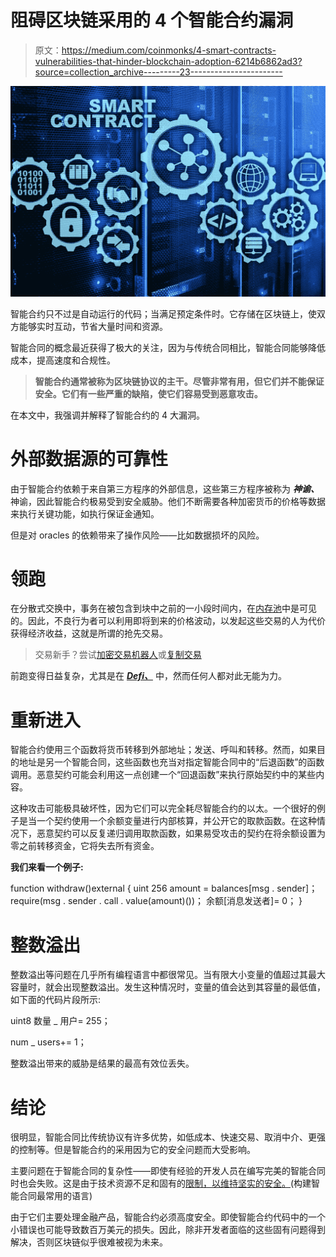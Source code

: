 # 阻碍区块链采用的 4 个智能合约漏洞

> 原文：<https://medium.com/coinmonks/4-smart-contracts-vulnerabilities-that-hinder-blockchain-adoption-6214b6862ad3?source=collection_archive---------23----------------------->

![](img/b92b668525a8b3da83b7c2fb8c76ac39.png)

智能合约只不过是自动运行的代码；当满足预定条件时。它存储在区块链上，使双方能够实时互动，节省大量时间和资源。

智能合同的概念最近获得了极大的关注，因为与传统合同相比，智能合同能够降低成本，提高速度和合规性。

> **智能合约通常被称为区块链协议的主干。尽管非常有用，但它们并不能保证安全。它们有一些严重的缺陷，使它们容易受到恶意攻击。**

在本文中，我强调并解释了智能合约的 4 大漏洞。

# 外部数据源的可靠性

由于智能合约依赖于来自第三方程序的外部信息，这些第三方程序被称为 ***神谕、*** 神谕，因此智能合约极易受到安全威胁。他们不断需要各种加密货币的价格等数据来执行关键功能，如执行保证金通知。

但是对 oracles 的依赖带来了操作风险——比如数据损坏的风险。

# 领跑

在分散式交换中，事务在被包含到块中之前的一小段时间内，在[内存池](https://academy.binance.com/en/glossary/mempool)中是可见的。因此，不良行为者可以利用即将到来的价格波动，以发起这些交易的人为代价获得经济收益，这就是所谓的抢先交易。

> 交易新手？尝试[加密交易机器人](/coinmonks/crypto-trading-bot-c2ffce8acb2a)或[复制交易](/coinmonks/top-10-crypto-copy-trading-platforms-for-beginners-d0c37c7d698c)

前跑变得日益复杂，尤其是在 [***Defi、***](https://www.investopedia.com/decentralized-finance-defi-5113835) 中，然而任何人都对此无能为力。

# 重新进入

智能合约使用三个函数将货币转移到外部地址；发送、呼叫和转移。然而，如果目的地址是另一个智能合同，这些函数也充当对指定智能合同中的“后退函数”的函数调用。恶意契约可能会利用这一点创建一个“回退函数”来执行原始契约中的某些内容。

这种攻击可能极具破坏性，因为它们可以完全耗尽智能合约的以太。一个很好的例子是当一个契约使用一个余额变量进行内部核算，并公开它的取款函数。在这种情况下，恶意契约可以反复递归调用取款函数，如果易受攻击的契约在将余额设置为零之前转移资金，它将失去所有资金。

**我们来看一个例子:**

function withdraw()external {
uint 256 amount = balances[msg . sender]；
require(msg . sender . call . value(amount)())；
余额[消息发送者]= 0；
}

# 整数溢出

整数溢出等问题在几乎所有编程语言中都很常见。当有限大小变量的值超过其最大容量时，就会出现整数溢出。发生这种情况时，变量的值会达到其容量的最低值，如下面的代码片段所示:

uint8 数量 _ 用户= 255；

num _ users+= 1；

整数溢出带来的威胁是结果的最高有效位丢失。

# 结论

很明显，智能合同比传统协议有许多优势，如低成本、快速交易、取消中介、更强的控制等。但是智能合约的采用因为它的安全问题而大受影响。

主要问题在于智能合同的复杂性——即使有经验的开发人员在编写完美的智能合同时也会失败。这是由于技术资源不足和固有的[限制，以维持坚实的安全。](https://ethereum.stackexchange.com/questions/305/what-are-common-pitfalls-or-limitations-when-coding-in-solidity)(构建智能合同最常用的语言)

由于它们主要处理金融产品，智能合约必须高度安全。即使智能合约代码中的一个小错误也可能导致数百万美元的损失。因此，除非开发者面临的这些固有问题得到解决，否则区块链似乎很难被视为未来。
